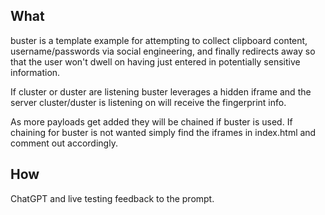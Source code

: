 ## What
buster is a template example for attempting to collect clipboard content, username/passwords via social engineering, and finally redirects away so that the user won't dwell on having just entered in potentially sensitive information.

If cluster or duster are listening buster leverages a hidden iframe and the server cluster/duster is listening on will receive the fingerprint info.

As more payloads get added they will be chained if buster is used.  If chaining for buster is not wanted simply find the iframes in index.html and comment out accordingly.

## How
ChatGPT and live testing feedback to the prompt.
